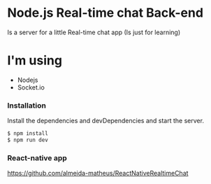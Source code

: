 # Node.js Real-time chat Back-end
Is a server for a little Real-time chat app (Is just for learning)

# I'm using
  - Nodejs
  - Socket.io

### Installation
Install the dependencies and devDependencies and start the server.

```sh
$ npm install
$ npm run dev
```
### React-native app

https://github.com/almeida-matheus/ReactNativeRealtimeChat